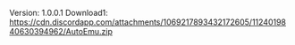 Version: 1.0.0.1
Download1: https://cdn.discordapp.com/attachments/1069217893432172605/1124019840630394962/AutoEmu.zip
